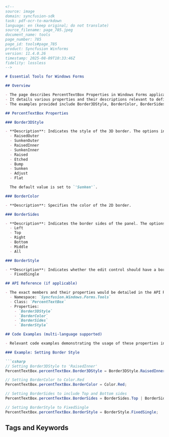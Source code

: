 ```markdown
<!--
source: image
domain: syncfusion-sdk
task: pdf-ocr-to-markdown
language: en (keep original; do not translate)
source_filename: page_785.jpeg
document_name: tools
page_number: 785
page_id: tools#page_785
product: Syncfusion Winforms
version: 11.4.0.26
timestamp: 2025-08-09T10:33:46Z
fidelity: lossless
-->

# Essential Tools for Windows Forms

## Overview

- The page describes PercentTextBox Properties in Windows Forms applications.
- It details various properties and their descriptions relevant to defining and customizing the appearance of borders for controls.
- The examples provided include Border3DStyle, BorderColor, BorderSides, and BorderStyle, with their respective options and default settings.

## PercentTextBox Properties

### Border3DStyle

- **Description**: Indicates the style of the 3D border. The options included are:
  - RaisedOuter
  - SunkenOuter
  - RaisedInner
  - SunkenInner
  - Raised
  - Etched
  - Bump
  - Sunken
  - Adjust
  - Flat

  The default value is set to `'Sunken'`.

### BorderColor

- **Description**: Specifies the color of the 2D border.

### BorderSides

- **Description**: Indicates the border sides of the panel. The options included are:
  - Left
  - Top
  - Right
  - Bottom
  - Middle
  - All

### BorderStyle

- **Description**: Indicates whether the edit control should have a border. The options included are:
  - FixedSingle

## API Reference (if applicable)

- The exact members and their properties would be detailed in the API Reference section, including:
  - Namespace: `Syncfusion.Windows.Forms.Tools`
  - Class: `PercentTextBox`
  - Properties:
    - `Border3DStyle`
    - `BorderColor`
    - `BorderSides`
    - `BorderStyle`

## Code Examples (multi-language supported)

- Relevant code examples demonstrating the usage of these properties in a Windows Forms application would be provided using C# and other relevant languages.

### Example: Setting Border Style

```csharp
// Setting Border3DStyle to 'RaisedInner'
PercentTextBox.percentTextBox.Border3DStyle = Border3DStyle.RaisedInner;

// Setting BorderColor to Color.Red
PercentTextBox.percentTextBox.BorderColor = Color.Red;

// Setting BorderSides to include Top and Bottom sides
PercentTextBox.percentTextBox.BorderSides = BorderSides.Top | BorderSides.Bottom;

// Setting BorderStyle to FixedSingle
PercentTextBox.percentTextBox.BorderStyle = BorderStyle.FixedSingle;
```

## Tags and Keywords

<!-- tags: WindowsForms, PercentTextBox, BorderStyle, Border3DStyle, BorderColor, BorderSides keywords: PercentTextBox properties, Border styles, Windows Forms controls, Syncfusion WinForms -->
```